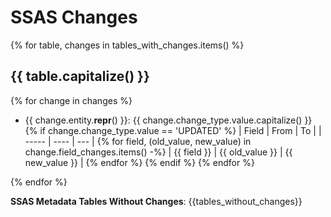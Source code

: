 # SSAS Changes

{% for table, changes in tables_with_changes.items() %}
## {{ table.capitalize() }}

{% for change in changes %}
- {{ change.entity.__repr__() }}: {{ change.change_type.value.capitalize() }}
  {% if change.change_type.value == 'UPDATED' %}
   | Field | From | To  |
   | ----- | ---- | --- |
  {% for field, (old_value, new_value) in change.field_changes.items() -%}
   | {{ field }} | {{ old_value }} | {{ new_value }} |
  {% endfor %}
  {% endif %}
{% endfor %}

{% endfor %}

**SSAS Metadata Tables Without Changes**: {{tables_without_changes}}